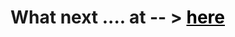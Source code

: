 <h1>
    What next ....   at -- > <a href="https://vatsal-01000111.github.io/WhatNext/" style="color: black;">here</a>
</h1>
